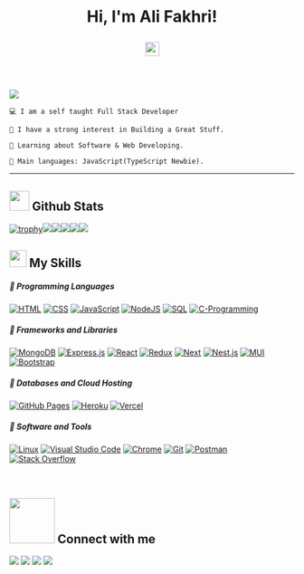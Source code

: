 
<h1 align="center">

Hi, I'm Ali Fakhri!

<img src="https://media.giphy.com/media/hvRJCLFzcasrR4ia7z/giphy.gif" width="25"></h1>

<br/>

<p align="left">

<a href="https://github.com/DenverCoder1/readme-typing-svg"><img src="https://readme-typing-svg.herokuapp.com?lines=I'm+a+full+stack+developer;Aiming+to+be+a+great+problem+solver;Kick+Boxer;Freelancer&width=380&height=45"></a>

</p>

```
💻 I am a self taught Full Stack Developer

📝 I have a strong interest in Building a Great Stuff.

🌱 Learning about Software & Web Developing.

🌟 Main languages: JavaScript(TypeScript Newbie).
```

<hr>

<h2><img src = "https://i.pinimg.com/originals/65/c4/f4/65c4f452571be1261e9c623f7da488ac.gif" width ="35"> Github Stats </h2>

[![trophy](https://github-profile-trophy.vercel.app/?username=Zo3rb)](https://github.com/Zo3rb/github-profile-trophy)![](http://github-profile-summary-cards.vercel.app/api/cards/profile-details?username=Zo3rb )![](http://github-profile-summary-cards.vercel.app/api/cards/repos-per-language?username=Zo3rb )![](http://github-profile-summary-cards.vercel.app/api/cards/most-commit-language?username=Zo3rb )![](http://github-profile-summary-cards.vercel.app/api/cards/stats?username=Zo3rb )![](http://github-profile-summary-cards.vercel.app/api/cards/productive-time?username=Zo3rb)

<h2><img src = "https://media2.giphy.com/media/QssGEmpkyEOhBCb7e1/giphy.gif?cid=ecf05e47a0n3gi1bfqntqmob8g9aid1oyj2wr3ds3mg700bl&rid=giphy.gif" width ="30"> My Skills</f2>

#####  💪 Programming Languages

<p>

<a href="https://github.com/search?q=user%3ADenverCoder1+is%3Arepo+language%3Ahtml"><img alt="HTML" src="https://img.shields.io/badge/HTML-2c292d.svg?style=for-the-badge&logo=html5&logoColor=ffffff"></a> <a href="https://github.com/search?q=user%3ADenverCoder1+is%3Arepo+language%3Acss"><img alt="CSS" src="https://img.shields.io/badge/CSS-2c292d.svg?style=for-the-badge&logo=css3&logoColor=ffffff"></a> <a href="https://github.com/search?q=user%3ADenverCoder1+is%3Arepo+language%3Ajavascript"><img alt="JavaScript" src="https://img.shields.io/badge/JavaScript-2c292d.svg?style=for-the-badge&logo=javascript&logoColor=ffffff"></a> <a href="https://github.com/search?q=user%3ADenverCoder1+is%3Arepo+language%3Ajavascript"><img alt="NodeJS" src="https://img.shields.io/badge/Node.js-2c292d.svg?style=for-the-badge&logo=node.js&logoColor=ffffff"></a> <a href="https://github.com/search?q=user%3ADenverCoder1+is%3Arepo+language%3Asql"><img alt="SQL" src="https://img.shields.io/badge/SQL-2c292d.svg?style=for-the-badge&logo=amazon-dynamodb&logoColor=ffffff"></a> <a href="https://github.com/search?q=user%3ADenverCoder1+is%3Arepo+language%3Asql"><img alt="C-Programming" src="https://img.shields.io/badge/c-2c292d.svg?style=for-the-badge&logo=c&logoColor=ffffff"></a>


#####  💪 Frameworks and Libraries

<p>

<a href="#"><img alt="MongoDB" src="https://img.shields.io/badge/MongoDB-2c292d.svg?style=for-the-badge&logo=MongoDB&logoColor=ffffff"></a> <a href="#"><img alt="Express.js" src="https://img.shields.io/badge/express-2c292d?style=for-the-badge&logo=express&logoColor=ffffff"></a> <a href="#"><img alt="React" src="https://img.shields.io/badge/React-2c292d?style=for-the-badge&logo=react&logoColor=ffffff"></a> <a href="#"><img alt="Redux" src="https://img.shields.io/badge/Redux-2c292d?style=for-the-badge&logo=Redux&logoColor=ffffff"></a> <a href="#"><img alt="Next" src="https://img.shields.io/badge/Next_js-2c292d?style=for-the-badge&logo=Next.js&logoColor=ffffff"></a> <a href="#"><img alt="Nest.js" src="https://img.shields.io/badge/Nest_js-2c292d?style=for-the-badge&logo=nestjs&logoColor=ffffff"></a> <a href="#"><img alt="MUI" src="https://img.shields.io/badge/Material_UI-2c292d?style=for-the-badge&logo=MUI&logoColor=ffffff"></a> <a href="#"><img alt="Bootstrap" src="https://img.shields.io/badge/Bootstrap-2c292d?style=for-the-badge&logo=bootstrap&logoColor=ffffff"></a>

</p>

#####  💪 Databases and Cloud Hosting

<p>

<a href="#"><img alt="GitHub Pages" src="https://img.shields.io/badge/GitHub%20Pages-2c292d.svg?style=for-the-badge&logo=github&logoColor=ffffff"></a> <a href="#"><img alt="Heroku" src="https://img.shields.io/badge/Heroku-2c292d.svg?style=for-the-badge&logo=heroku&logoColor=ffffff"></a> <a href="#"><img alt="Vercel" src="https://img.shields.io/badge/vercel-2c292d.svg?style=for-the-badge&logo=vercel&logoColor=ffffff"></a>

</p>

#####  💪 Software and Tools

<p>


<a href="#"><img alt="Linux" src="https://img.shields.io/badge/linux-2c292d.svg?style=for-the-badge&logo=linux&logoColor=ffffff"></a> <a href="#"><img alt="Visual Studio Code" src="https://img.shields.io/badge/Visual%20Studio%20Code-2c292d.svg?style=for-the-badge&logo=visual-studio-code&logoColor=ffffff"></a> <a href="#"><img alt="Chrome" src="https://img.shields.io/badge/Chrome-2c292d?style=for-the-badge&logo=google-chrome&logoColor=ffffff"></a> <a href="#"><img alt="Git" src="https://img.shields.io/badge/Git-2c292d.svg?style=for-the-badge&logo=git&logoColor=ffffff"></a> <a href="#"><img alt="Postman" src="https://img.shields.io/badge/Postman-2c292d?style=for-the-badge&logo=postman&logoColor=ffffff"></a> <a href="#"><img alt="Stack Overflow" src="https://img.shields.io/badge/-Stack%20Overflow-2c292d?style=for-the-badge&logo=stack-overflow&logoColor=ffffff"></a>

</p>

<br>

<h2> <img src='https://raw.githubusercontent.com/ShahriarShafin/ShahriarShafin/main/Assets/handshake.gif' width="80"> Connect with me </h2>

<p>

<a href="https://drive.google.com/file/d/1dYq21siQegDAIdsmL3z34qqMfCNGp1BQ/view?usp=sharing"><img src="https://img.shields.io/badge/resume-0077B5.svg?style=for-the-badge&logo=resume&logoColor=ffffff"/></a> <a href="https://www.linkedin.com/in/alif90/"><img src="https://img.shields.io/badge/linkedin-0077B5.svg?style=for-the-badge&logo=linkedin&logoColor=ffffff"/></a> <a href="mailto:ali.f90@outlook.com?subject=[GitHub]%20🔥%20profile%20contact&body=Hello"><img src="https://img.shields.io/badge/e‑mail-D14836.svg?style=for-the-badge&logo=Microsoft&logoColor=185ABD"/></a> <a href="https://api.whatsapp.com/send?phone=201141348546" target="_blank"><img src="https://img.shields.io/badge/whatsapp-9EF19D.svg?style=for-the-badge&logo=whatsapp&logoColor=#ffff"/></a>

</p>

